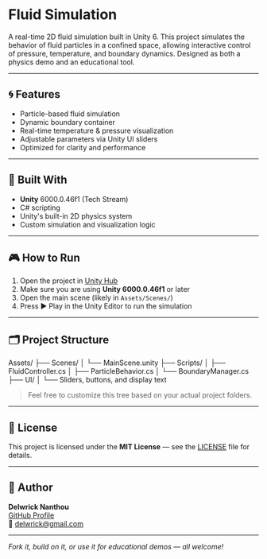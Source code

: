 # Fluid Simulation

A real-time 2D fluid simulation built in Unity 6. This project simulates the behavior of fluid particles in a confined space, allowing interactive control of pressure, temperature, and boundary dynamics. Designed as both a physics demo and an educational tool.

---

## 🌀 Features

- Particle-based fluid simulation
- Dynamic boundary container
- Real-time temperature & pressure visualization
- Adjustable parameters via Unity UI sliders
- Optimized for clarity and performance

---

## 🔧 Built With

- **Unity** 6000.0.46f1 (Tech Stream)
- C# scripting
- Unity's built-in 2D physics system
- Custom simulation and visualization logic

---

## 🎮 How to Run

1. Open the project in [Unity Hub](https://unity.com/download)
2. Make sure you are using **Unity 6000.0.46f1** or later
3. Open the main scene (likely in `Assets/Scenes/`)
4. Press ▶️ Play in the Unity Editor to run the simulation

---

## 🗂️ Project Structure
Assets/
├── Scenes/
│ └── MainScene.unity
├── Scripts/
│ ├── FluidController.cs
│ ├── ParticleBehavior.cs
│ └── BoundaryManager.cs
├── UI/
│ └── Sliders, buttons, and display text

> Feel free to customize this tree based on your actual project folders.

---

## 📄 License

This project is licensed under the **MIT License** — see the [LICENSE](LICENSE) file for details.

---

## 🙋 Author

**Delwrick Nanthou**  
[GitHub Profile](https://github.com/delwrick)  
📧 delwrick@gmail.com

---

*Fork it, build on it, or use it for educational demos — all welcome!*
